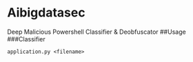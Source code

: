 # Aibigdatasec
Deep Malicious Powershell Classifier &amp; Deobfuscator
##Usage
###Classifier
```
application.py <filename>
```
